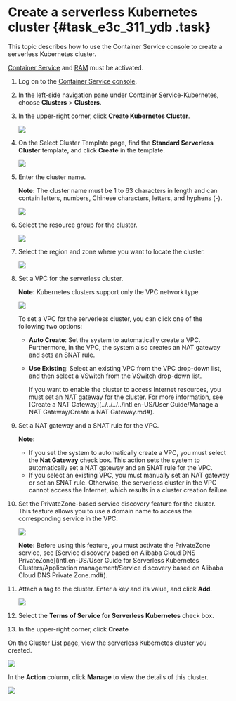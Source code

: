 # Create a serverless Kubernetes cluster {#task_e3c_311_ydb .task}

This topic describes how to use the Container Service console to create a serverless Kubernetes cluster.

[Container Service](https://cs.console.aliyun.com/) and [RAM](https://ram.console.aliyun.com/) must be activated.

1.  Log on to the [Container Service console](https://cs.console.aliyun.com).
2.  In the left-side navigation pane under Container Service-Kubernetes, choose **Clusters** \> **Clusters**.
3.  In the upper-right corner, click **Create Kubernetes Cluster**. 

    ![](http://static-aliyun-doc.oss-cn-hangzhou.aliyuncs.com/assets/img/16481/156757740451144_en-US.png)

4.  On the Select Cluster Template page, find the **Standard Serverless Cluster** template, and click **Create** in the template. 

    ![](http://static-aliyun-doc.oss-cn-hangzhou.aliyuncs.com/assets/img/16481/156757740451145_en-US.png)

5.  Enter the cluster name. 

    **Note:** The cluster name must be 1 to 63 characters in length and can contain letters, numbers, Chinese characters, letters, and hyphens \(-\).

    ![](http://static-aliyun-doc.oss-cn-hangzhou.aliyuncs.com/assets/img/16481/156757740451146_en-US.png)

6.  Select the resource group for the cluster. 

    ![](http://static-aliyun-doc.oss-cn-hangzhou.aliyuncs.com/assets/img/16481/156757740449848_en-US.png)

7.  Select the region and zone where you want to locate the cluster. 

    ![](http://static-aliyun-doc.oss-cn-hangzhou.aliyuncs.com/assets/img/16481/156757740449849_en-US.png)

8.  Set a VPC for the serverless cluster. 

    **Note:** Kubernetes clusters support only the VPC network type.

    ![](http://static-aliyun-doc.oss-cn-hangzhou.aliyuncs.com/assets/img/16481/156757740449850_en-US.png)

    To set a VPC for the serverless cluster, you can click one of the following two options:

    -   **Auto Create**: Set the system to automatically create a VPC. Furthermore, in the VPC, the system also creates an NAT gateway and sets an SNAT rule.
    -   **Use Existing**: Select an existing VPC from the VPC drop-down list, and then select a VSwitch from the VSwitch drop-down list.

        If you want to enable the cluster to access Internet resources, you must set an NAT gateway for the cluster. For more information, see [Create a NAT Gateway](../../../../intl.en-US/User Guide/Manage a NAT Gateway/Create a NAT Gateway.md#).

9.  Set a NAT gateway and a SNAT rule for the VPC. 

    **Note:** 

    -   If you set the system to automatically create a VPC, you must select the **Nat Gateway** check box. This action sets the system to automatically set a NAT gateway and an SNAT rule for the VPC.
    -   If you select an existing VPC, you must manually set an NAT gateway or set an SNAT rule. Otherwise, the serverless cluster in the VPC cannot access the Internet, which results in a cluster creation failure.
10. Set the PrivateZone-based service discovery feature for the cluster. This feature allows you to use a domain name to access the corresponding service in the VPC. 

    ![](http://static-aliyun-doc.oss-cn-hangzhou.aliyuncs.com/assets/img/16481/156757740449851_en-US.png)

    **Note:** Before using this feature, you must activate the PrivateZone service, see [Service discovery based on Alibaba Cloud DNS PrivateZone](intl.en-US/User Guide for Serverless Kubernetes Clusters/Application management/Service discovery based on Alibaba Cloud DNS Private Zone.md#).

11. Attach a tag to the cluster. Enter a key and its value, and click **Add**.

    ![](http://static-aliyun-doc.oss-cn-hangzhou.aliyuncs.com/assets/img/16481/156757740449852_en-US.png)

12. Select the **Terms of Service for Serverless Kubernetes** check box.
13. In the upper-right corner, click **Create**

On the Cluster List page, view the serverless Kubernetes cluster you created.

![](http://static-aliyun-doc.oss-cn-hangzhou.aliyuncs.com/assets/img/6960/15675774045639_en-US.png)

In the **Action** column, click **Manage** to view the details of this cluster.

![](http://static-aliyun-doc.oss-cn-hangzhou.aliyuncs.com/assets/img/6960/15675774045640_en-US.png)

